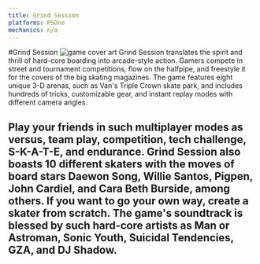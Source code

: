 ```yaml
---
title: Grind Session
platforms: PSOne
mechanics: n/a
---
```

#Grind Session
![game cover art](//images.igdb.com/igdb/image/upload/t_thumb/yeslbtp1rv2dxk4qguw0.jpg "Logo Title Text 1")
Grind Session translates the spirit and thrill of hard-core boarding into arcade-style action. Gamers compete in street and tournament competitions, flow on the halfpipe, and freestyle it for the covers of the big skating magazines. The game features eight unique 3-D arenas, such as Van's Triple Crown skate park, and includes hundreds of tricks, customizable gear, and instant replay modes with different camera angles. 
 
Play your friends in such multiplayer modes as versus, team play, competition, tech challenge, S-K-A-T-E, and endurance. Grind Session also boasts 10 different skaters with the moves of board stars Daewon Song, Willie Santos, Pigpen, John Cardiel, and Cara Beth Burside, among others. If you want to go your own way, create a skater from scratch. The game's soundtrack is blessed by such hard-core artists as Man or Astroman, Sonic Youth, Suicidal Tendencies, GZA, and DJ Shadow.
-
